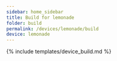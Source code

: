 ```yaml
---
sidebar: home_sidebar
title: Build for lemonade
folder: build
permalink: /devices/lemonade/build
device: lemonade
---
```

{% include templates/device_build.md %}
